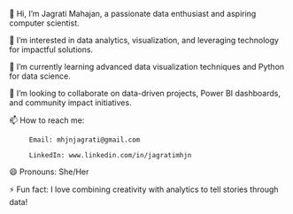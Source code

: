 👋 Hi, I’m Jagrati Mahajan, a passionate data enthusiast and aspiring computer scientist.

👀 I’m interested in data analytics, visualization, and leveraging technology for impactful solutions.

🌱 I’m currently learning advanced data visualization techniques and Python for data science.

💞️ I’m looking to collaborate on data-driven projects, Power BI dashboards, and community impact initiatives.

📫 How to reach me:

         Email: mhjnjagrati@gmail.com
         
         LinkedIn: www.linkedin.com/in/jagratimhjn
         
😄 Pronouns: She/Her

⚡ Fun fact: I love combining creativity with analytics to tell stories through data!
